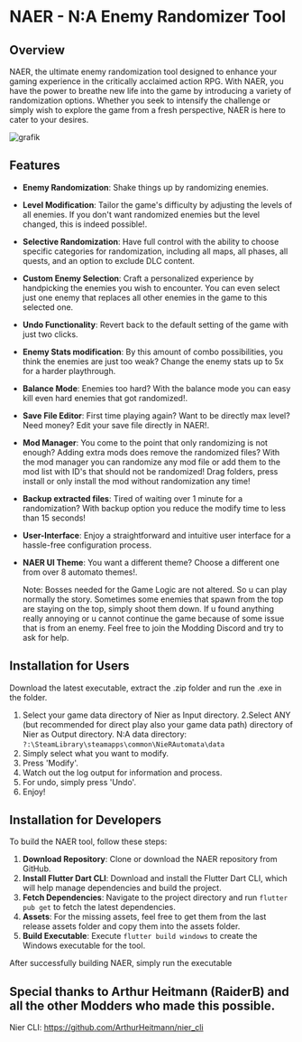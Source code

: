# NAER - N:A Enemy Randomizer Tool

## Overview

NAER, the ultimate enemy randomization tool designed to enhance your gaming experience in the critically acclaimed action RPG. With NAER, you have the power to breathe new life into the game by introducing a variety of randomization options. Whether you seek to intensify the challenge or simply wish to explore the game from a fresh perspective, NAER is here to cater to your desires.

![grafik](https://github.com/Vluurie/NAER/assets/145698737/7b2efabd-175d-43f7-83bd-1c79e7374ed7)

## Features

- **Enemy Randomization**: Shake things up by randomizing enemies.
- **Level Modification**: Tailor the game's difficulty by adjusting the levels of all enemies. If you don't want randomized enemies but the level changed, this is indeed possible!.
- **Selective Randomization**: Have full control with the ability to choose specific categories for randomization, including all maps, all phases, all quests, and an option to exclude DLC content.
- **Custom Enemy Selection**: Craft a personalized experience by handpicking the enemies you wish to encounter. You can even select just one enemy that replaces all other enemies in the game to this selected one.
- **Undo Functionality**: Revert back to the default setting of the game with just two clicks. 
- **Enemy Stats modification**: By this amount of combo possibilities, you think the enemies are just too weak? Change the enemy stats up to 5x for a harder playthrough.
- **Balance Mode**: Enemies too hard? With the balance mode you can easy kill even hard enemies that got randomized!.
- **Save File Editor**: First time playing again? Want to be directly max level? Need money? Edit your save file directly in NAER!.
- **Mod Manager**: You come to the point that only randomizing is not enough? Adding extra mods does remove the randomized files? With the mod manager you can randomize any mod file or add them to the mod list with ID's that should not be randomized! Drag folders, press install or only install the mod without randomization any time!
- **Backup extracted files**: Tired of waiting over 1 minute for a randomization? With backup option you reduce the modify time to less than 15 seconds!
- **User-Interface**: Enjoy a straightforward and intuitive user interface for a hassle-free configuration process.
- **NAER UI Theme**: You want a different theme? Choose a different one from over 8 automato themes!.

  Note: Bosses needed for the Game Logic are not altered. So u can play normally the story.
  Sometimes some enemies that spawn from the top are staying on the top, simply shoot them down.
  If u found anything really annoying or u cannot continue the game because of some issue that is from an enemy. Feel free to join the Modding Discord and try to ask for help.

## Installation for Users

Download the latest executable, extract the .zip folder and run the .exe in the folder.

  1. Select your game data directory of Nier as Input directory.
  2.Select ANY (but recommended for direct play also your game data path) directory of Nier as Output directory.
     N:A data directory: `?:\SteamLibrary\steamapps\common\NieRAutomata\data`
  4. Simply select what you want to modify.
  5. Press 'Modify'.
  6. Watch out the log output for information and process.
  7. For undo, simply press 'Undo'.
  8. Enjoy!

## Installation for Developers

To build the NAER tool, follow these steps:

1. **Download Repository**: Clone or download the NAER repository from GitHub.
2. **Install Flutter Dart CLI**: Download and install the Flutter Dart CLI, which will help manage dependencies and build the project.
3. **Fetch Dependencies**: Navigate to the project directory and run `flutter pub get` to fetch the latest dependencies.
4. **Assets**: For the missing assets, feel free to get them from the last release assets folder and copy them into the assets folder.
5. **Build Executable**: Execute `flutter build windows` to create the Windows executable for the tool.

After successfully building NAER, simply run the executable

## Special thanks to Arthur Heitmann (RaiderB) and all the other Modders who made this possible.
Nier CLI: https://github.com/ArthurHeitmann/nier_cli
